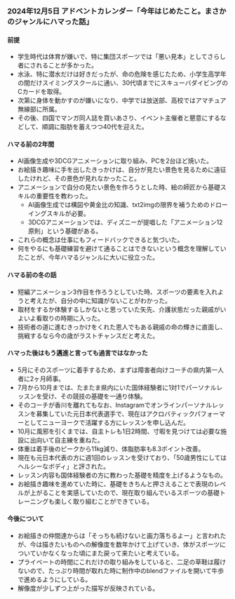 ### 2024年12月5日 アドベントカレンダー「今年はじめたこと。まさかのジャンルにハマった話」

#### 前提
- 学生時代は体育が嫌いで、特に集団スポーツでは「悪い見本」としてさらし者にされることが多かった。
- 水泳、特に潜水だけは好きだったが、命の危険を感じたため、小学生高学年の間だけスイミングスクールに通い、30代頃までにスキューバダイビングのCカードを取得。
- 次第に身体を動かすのが嫌いになり、中学では放送部、高校ではアマチュア無線部に所属。
- その後、四国でマンガ同人誌を買いあさり、イベント主催者と懇意にするなどして、順調に脂肪を蓄えつつ40代を迎えた。

#### ハマる前の2年間
- AI画像生成や3DCGアニメーションに取り組み、PCを2台ほど焼いた。
- お絵描き趣味に手を出したきっかけは、自分が見たい景色を見るために遠征したけれど、その景色が見れなかったこと。
- アニメーションで自分の見たい景色を作ろうとした時、絵の師匠から基礎スキルの重要性を教わった。
  - AI画像生成では構図や黄金比の知識、txt2imgの限界を補うためのドローイングスキルが必要。
  - 3DCGアニメーションでは、ディズニーが提唱した「アニメーション12原則」という基礎がある。
- これらの概念は仕事にもフィードバックできると気づいた。
- 何をやるにも基礎練習を避けて通ることはできないという概念を理解していたことが、今年ハマるジャンルに大いに役立った。

#### ハマる前の冬の話
- 短編アニメーション3作目を作ろうとしていた時、スポーツの要素を入れようと考えたが、自分の中に知識がないことがわかった。
- 取材をするか体験するしかないと思っていた矢先、介護状態だった親戚がいよいよ看取りの時期に入った。
- 技術者の道に進むきっかけをくれた恩人でもある親戚の命の輝きに直面し、挑戦するなら今の歳がラストチャンスだと考えた。

#### ハマった後はもう邁進と言っても過言ではなかった
- 5月にそのスポーツに着手するため、まずは障害者向けコーチの県内第一人者に2ヶ月師事。
- 7月から10月までは、たまたま県内にいた国体経験者に1対1でパーソナルレッスンを受け、その競技の基礎を一通り体験。
- そのコーチが香川を離れてもなお、Instagramでオンラインパーソナルレッスンを募集していた元日本代表選手で、現在はアクロバティックパフォーマーとしてニューヨークで活躍する方にレッスンを申し込んだ。
- 10月に風邪を引くまでは、自主トレも1日2時間、寸暇を見つけては必要な施設に出向いて自主練を重ねた。
- 体重は着手後のピークから11kg減り、体脂肪率も8.3ポイント改善。
- 現在も元日本代表の方に週1回のレッスンを受けており、「50歳男性にしてはヘルシーなボディ」と評された。
- レッスン内容も国体経験者の方に教わった基礎を精度を上げるようなもの。
- お絵描き趣味を進めていた時に、基礎をきちんと押さえることで表現のレベルが上がることを実感していたので、現在取り組んでいるスポーツの基礎トレーニングも楽しく取り組むことができている。

#### 今後について
- お絵描きの仲間達からは「そっちも続けないと画力落ちるよー」と言われたが、今は描きたいものへの解像度を数年かけて上げていき、体がスポーツについていかなくなった頃にまた戻って来たいと考えている。
- プライベートの時間にこれだけの取り組みをしていると、二足の草鞋は履けないので、たっぷり時間が取れた時に制作中のblendファイルを開いて牛歩で進めるようにしている。
- 解像度が少しずつ上がった描写が反映されている。
